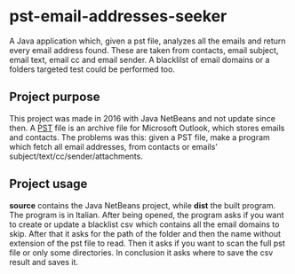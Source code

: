 # pst-email-addresses-seeker
A Java application which, given a pst file, analyzes all the emails and return every email address found. These are taken from contacts, email subject, email text, email cc and email sender. A blacklilst of email domains or a folders targeted test could be performed too.

## Project purpose
This project was made in 2016 with Java NetBeans and not update since then. A [PST](https://en.wikipedia.org/wiki/Personal_Storage_Table) file is an archive file for Microsoft Outlook, which stores emails and contacts. The problems was this: given a PST file, make a program which fetch all email addresses, from contacts or emails' subject/text/cc/sender/attachments.

## Project usage
__source__ contains the Java NetBeans project, while __dist__ the built program. The program is in Italian. After being opened, the program asks if you want to create or update a blacklist csv which contains all the email domains to skip. After that it asks for the path of the folder and then the name without extension of the pst file to read. Then it asks if you want to scan the full pst file or only some directories. In conclusion it asks where to save the csv result and saves it.
